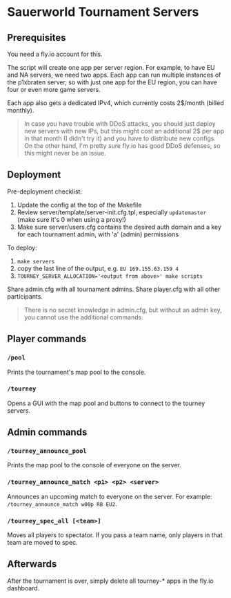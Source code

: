 # Sauerworld Tournament Servers

## Prerequisites

You need a fly.io account for this.

The script will create one app per server region. For example, to have EU and NA servers, we need two apps. Each app can run multiple instances of the p1xbraten server, so with just one app for the EU region, you can have four or even more game servers.

Each app also gets a dedicated IPv4, which currently costs 2$/month (billed monthly).

> In case you have trouble with DDoS attacks, you should just deploy new servers with new IPs, but this might cost an additional 2$ per app in that month (I didn't try it) and you have to distribute new configs. On the other hand, I'm pretty sure fly.io has good DDoS defenses, so this might never be an issue.

## Deployment

Pre-deployment checklist:

1. Update the config at the top of the Makefile
2. Review server/template/server-init.cfg.tpl, especially `updatemaster` (make sure it's 0 when using a proxy!)
3. Make sure server/users.cfg contains the desired auth domain and a key for each tournament admin, with 'a' (admin) permissions

To deploy:

1. `make servers`
2. copy the last line of the output, e.g. `EU 169.155.63.159 4`
3. `TOURNEY_SERVER_ALLOCATION='<output from above>' make scripts`

Share admin.cfg with all tournament admins. Share player.cfg with all other participants.

> There is no secret knowledge in admin.cfg, but without an admin key, you cannot use the additional commands.

## Player commands

### `/pool`

Prints the tournament's map pool to the console.

### `/tourney`

Opens a GUI with the map pool and buttons to connect to the tourney servers.

## Admin commands

### `/tourney_announce_pool`

Prints the map pool to the console of everyone on the server.

### `/tourney_announce_match <p1> <p2> <server>`

Announces an upcoming match to everyone on the server. For example: `/tourney_announce_match w00p RB EU2`.

### `/tourney_spec_all [<team>]`

Moves all players to spectator. If you pass a team name, only players in that team are moved to spec.

## Afterwards

After the tournament is over, simply delete all tourney-* apps in the fly.io dashboard.
